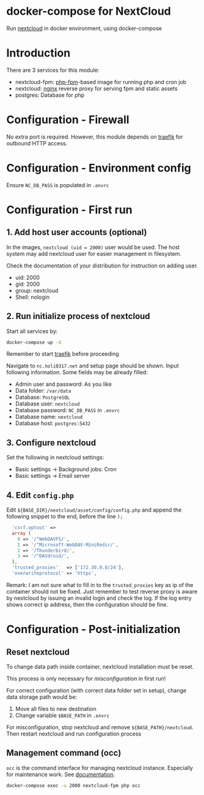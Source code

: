 # docker-compose for NextCloud

Run [nextcloud] in docker environment, using docker-compose

[nextcloud]: https://nextcloud.com/

# Introduction

There are 3 services for this module:

- nextcloud-fpm: [php-fpm]-based image for running php and cron job
- nextcloud: [nginx] reverse proxy for serving fpm and static assets
- postgres: Database for php

[php-fpm]: https://hub.docker.com/_/php/
[nginx]: https://hub.docker.com/_/nginx

# Configuration - Firewall

No extra port is required. However, this module depends on [traefik] for
outbound HTTP access.

[traefik]: ../traefik/README.md

# Configuration - Environment config

Ensure `NC_DB_PASS` is populated in `.envrc`

# Configuration - First run

## 1. Add host user accounts (optional)

In the images, `nextcloud (uid = 2000)` user would be used.
The host system may add nextcloud user for easier management in filesystem.

Check the documentation of your distribution for instruction on adding user.

- uid: 2000
- gid: 2000
- group: nextcloud
- Shell: nologin

## 2. Run initialize process of nextcloud

Start all services by:

```bash
docker-compose up -d
```

Remember to start [traefik] before proceeding

Navigate to `nc.holi0317.net` and setup page should be shown. Input following
information. Some fields may be already filled:

- Admin user and password: As you like
- Data folder: `/var/data`
- Database: `PostgreSQL`
- Database user: `nextcloud`
- Database password: `NC_DB_PASS` in `.envrc`
- Database name: `nextcloud`
- Database host: `postgres:5432`

## 3. Configure nextcloud

Set the following in nextcloud settings:

- Basic settings -> Background jobs: Cron
- Basic settings -> Email server

## 4. Edit `config.php`

Edit `${BASE_DIR}/nextcloud/asset/config/config.php` and append the following
snippet to the end, before the line `);`

```php
  'csrf.optout' =>
  array (
    0 => '/^WebDAVFS/',
    1 => '/^Microsoft-WebDAV-MiniRedir/',
    2 => '/Thunderbird/',
    3 => '/^DAVdroid/',
  ),
  'trusted_proxies'   => ['172.30.0.0/24'],
  'overwriteprotocol' => 'https',
```

Remark: I am not sure what to fill in to the `trusted_proxies` key as ip of the
container should not be fixed.
Just remember to test reverse proxy is aware by nextcloud by issuing an invalid login and check the log.
If the log entry shows correct ip address, then the configuration should be fine.

# Configuration - Post-initialization

## Reset nextcloud

To change data path inside container, nextcloud installation must be reset.

This process is only necessary for _misconfiguration_ in first run!

For correct configuration (with correct data folder set in setup), change data
storage path would be:

1. Move all files to new destination
2. Change variable `$BASE_PATH` in `.envrc`

For misconfiguration, stop nextcloud and remove `${BASE_PATH}/nextcloud`. Then
restart nextcloud and run configuration process

## Management command (occ)

`occ` is the command interface for managing nextcloud instance. Especially for
maintenance work.
See [documentation](https://docs.nextcloud.com/server/13/admin_manual/configuration_server/occ_command.html).

```bash
docker-compose exec -u 2000 nextcloud-fpm php occ
```
